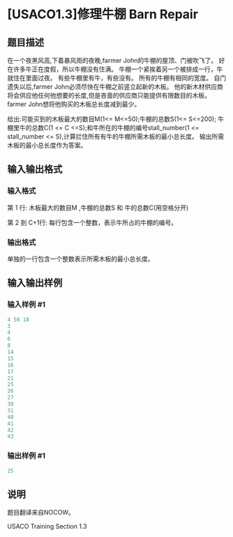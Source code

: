 # [USACO1.3]修理牛棚 Barn Repair

## 题目描述

在一个夜黑风高,下着暴风雨的夜晚,farmer John的牛棚的屋顶、门被吹飞了。 好在许多牛正在度假，所以牛棚没有住满。 牛棚一个紧挨着另一个被排成一行，牛就住在里面过夜。 有些牛棚里有牛，有些没有。 所有的牛棚有相同的宽度。 自门遗失以后,farmer John必须尽快在牛棚之前竖立起新的木板。 他的新木材供应商将会供应他任何他想要的长度,但是吝啬的供应商只能提供有限数目的木板。 farmer John想将他购买的木板总长度减到最少。

给出:可能买到的木板最大的数目M(1<= M<=50);牛棚的总数S(1<= S<=200); 牛棚里牛的总数C(1 <= C <=S);和牛所在的牛棚的编号stall\_number(1 <= stall\_number <= S),计算拦住所有有牛的牛棚所需木板的最小总长度。 输出所需木板的最小总长度作为答案。

## 输入输出格式

### 输入格式

第 1 行: 木板最大的数目M ,牛棚的总数S 和 牛的总数C(用空格分开)

第 2 到 C+1行: 每行包含一个整数，表示牛所占的牛棚的编号。

### 输出格式

单独的一行包含一个整数表示所需木板的最小总长度。

## 输入输出样例

### 输入样例 #1

```cpp
4 50 18
3 
4 
6 
8 
14
15 
16 
17 
21
25 
26 
27 
30 
31 
40 
41 
42 
43

```
### 输出样例 #1

```cpp
25

```
## 说明

题目翻译来自NOCOW。

USACO Training Section 1.3

